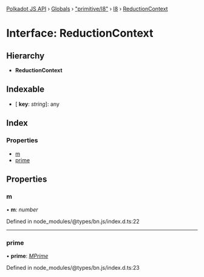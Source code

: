 [Polkadot JS API](../README.md) › [Globals](../globals.md) › ["primitive/I8"](../modules/_primitive_i8_.md) › [I8](../classes/_primitive_i8_.i8.md) › [ReductionContext](_primitive_i8_.i8.reductioncontext.md)

# Interface: ReductionContext

## Hierarchy

* **ReductionContext**

## Indexable

* \[ **key**: *string*\]: any

## Index

### Properties

* [m](_primitive_i8_.i8.reductioncontext.md#m)
* [prime](_primitive_i8_.i8.reductioncontext.md#prime)

## Properties

###  m

• **m**: *number*

Defined in node_modules/@types/bn.js/index.d.ts:22

___

###  prime

• **prime**: *[MPrime](_codec_uint_.uint.mprime.md)*

Defined in node_modules/@types/bn.js/index.d.ts:23
